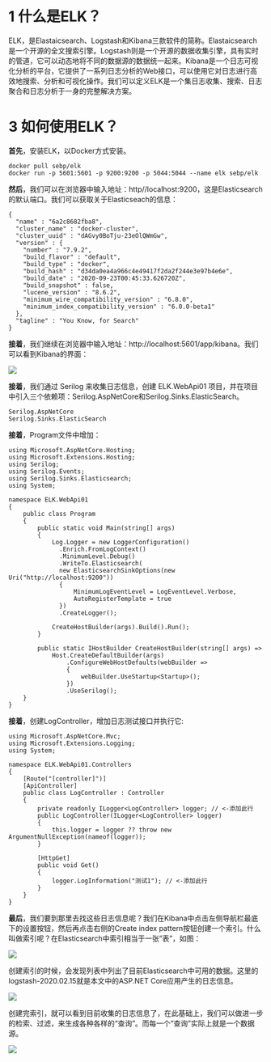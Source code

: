 # 1 什么是ELK？
ELK，是Elastaicsearch、Logstash和Kibana三款软件的简称。Elastaicsearch是一个开源的全文搜索引擎。Logstash则是一个开源的数据收集引擎，具有实时的管道，它可以动态地将不同的数据源的数据统一起来。Kibana是一个日志可视化分析的平台，它提供了一系列日志分析的Web接口，可以使用它对日志进行高效地搜索、分析和可视化操作。我们可以定义ELK是一个集日志收集、搜索、日志聚合和日志分析于一身的完整解决方案。

# 3 如何使用ELK？
**首先**，安装ELK，以Docker方式安装。
```
docker pull sebp/elk
docker run -p 5601:5601 -p 9200:9200 -p 5044:5044 --name elk sebp/elk
```

**然后**，我们可以在浏览器中输入地址：http//localhost:9200，这是Elasticsearch的默认端口。我们可以获取关于Elasticseach的信息：
```
{
  "name" : "6a2c8682fba8",
  "cluster_name" : "docker-cluster",
  "cluster_uuid" : "dAGvy0BoTju-23eOlQWmGw",
  "version" : {
    "number" : "7.9.2",
    "build_flavor" : "default",
    "build_type" : "docker",
    "build_hash" : "d34da0ea4a966c4e49417f2da2f244e3e97b4e6e",
    "build_date" : "2020-09-23T00:45:33.626720Z",
    "build_snapshot" : false,
    "lucene_version" : "8.6.2",
    "minimum_wire_compatibility_version" : "6.8.0",
    "minimum_index_compatibility_version" : "6.0.0-beta1"
  },
  "tagline" : "You Know, for Search"
}
```

**接着**，我们继续在浏览器中输入地址：http://localhost:5601/app/kibana。我们可以看到Kibana的界面：

![](https://gitee.com/zcqiand/self-media/raw/master/assets/img/210115/uOQSCUxfWYManK6.png)


**接着**，我们通过 Serilog 来收集日志信息，创建 ELK.WebApi01 项目，并在项目中引入三个依赖项：Serilog.AspNetCore和Serilog.Sinks.ElasticSearch。
```
Serilog.AspNetCore
Serilog.Sinks.ElasticSearch
```

**接着**，Program文件中增加：
```
using Microsoft.AspNetCore.Hosting;
using Microsoft.Extensions.Hosting;
using Serilog;
using Serilog.Events;
using Serilog.Sinks.Elasticsearch;
using System;

namespace ELK.WebApi01
{
    public class Program
    {
        public static void Main(string[] args)
        {
            Log.Logger = new LoggerConfiguration()
              .Enrich.FromLogContext()
              .MinimumLevel.Debug()
              .WriteTo.Elasticsearch(
              new ElasticsearchSinkOptions(new Uri("http://localhost:9200"))
              {
                  MinimumLogEventLevel = LogEventLevel.Verbose,
                  AutoRegisterTemplate = true
              })
              .CreateLogger();

            CreateHostBuilder(args).Build().Run();
        }

        public static IHostBuilder CreateHostBuilder(string[] args) =>
            Host.CreateDefaultBuilder(args)
                .ConfigureWebHostDefaults(webBuilder =>
                {
                    webBuilder.UseStartup<Startup>();
                })
                .UseSerilog();
    }
}
```

**接着**，创建LogController，增加日志测试接口并执行它:
```
using Microsoft.AspNetCore.Mvc;
using Microsoft.Extensions.Logging;
using System;

namespace ELK.WebApi01.Controllers
{
    [Route("[controller]")]
    [ApiController]
    public class LogController : Controller
    {
        private readonly ILogger<LogController> logger; // <-添加此行
        public LogController(ILogger<LogController> logger)
        {
            this.logger = logger ?? throw new ArgumentNullException(nameof(logger));
        }

        [HttpGet]
        public void Get()
        {
            logger.LogInformation("测试1"); // <-添加此行
        }
    }
}
```

**最后**，我们要到那里去找这些日志信息呢？我们在Kibana中点击左侧导航栏最底下的设置按钮，然后再点击右侧的Create index pattern按钮创建一个索引。什么叫做索引呢？在Elasticsearch中索引相当于一张”表”，如图：

![](https://gitee.com/zcqiand/self-media/raw/master/assets/img/210115/20210121140656.png)

创建索引的时候，会发现列表中列出了目前Elasticsearch中可用的数据。这里的logstash-2020.02.15就是本文中的ASP.NET Core应用产生的日志信息。

![](https://gitee.com/zcqiand/self-media/raw/master/assets/img/210115/20210121140808.png)

创建完索引，就可以看到目前收集的日志信息了，在此基础上，我们可以做进一步的检索、过滤，来生成各种各样的“查询”。而每一个“查询”实际上就是一个数据源。

![](https://gitee.com/zcqiand/self-media/raw/master/assets/img/210115/20210121140552.png)